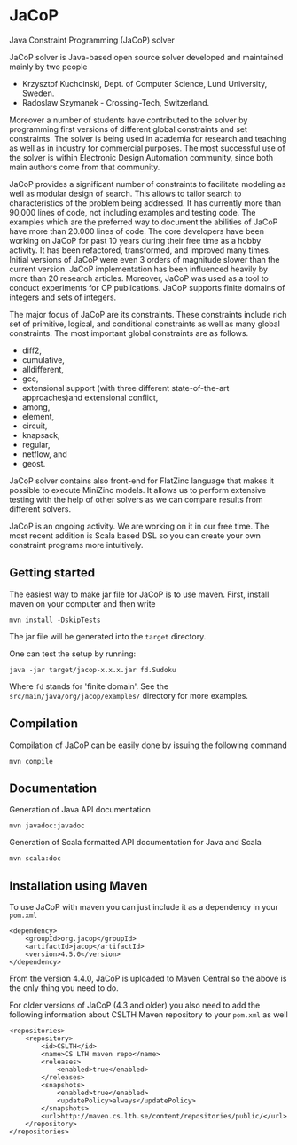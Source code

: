 JaCoP
=====

Java Constraint Programming (JaCoP) solver

JaCoP solver is Java-based open source solver developed and maintained mainly by two people
- Krzysztof Kuchcinski, Dept. of Computer Science, Lund University, Sweden.
- Radoslaw Szymanek - Crossing-Tech, Switzerland.

Moreover a number of students have contributed to the solver by programming first versions of different global
constraints and set constraints. The solver is being used in academia for research and teaching as well as in
industry for commercial purposes. The most successful use of the solver is within Electronic Design Automation
community, since both main authors come from that community.

JaCoP provides a significant number of constraints to facilitate modeling as well as modular design of search.
This allows to tailor search to characteristics of the problem being addressed. It has currently more than 90,000 lines
of code, not including examples and testing code. The examples which are the preferred way to document the abilities of
JaCoP have more than 20.000 lines of code. The core developers have been working on JaCoP for past 10 years during their
free time as a hobby activity. It has been refactored, transformed, and improved many times. Initial versions of JaCoP
were even 3 orders of magnitude slower than the current version. JaCoP implementation has been influenced heavily by
more than 20 research articles. Moreover, JaCoP was used as a tool to conduct experiments for CP publications.
JaCoP supports finite domains of integers and sets of integers.

The major focus of JaCoP are its constraints. These constraints include rich set of primitive, logical, and
conditional constraints as well as many global constraints. The most important global constraints are as follows.

- diff2,
- cumulative,
- alldifferent,
- gcc,
- extensional support (with three different state-of-the-art approaches)and extensional conflict,
- among,
- element,
- circuit,
- knapsack,
- regular,
- netflow, and
- geost.

JaCoP solver contains also front-end for FlatZinc language that makes it possible to execute MiniZinc models. It allows
us to perform extensive testing with the help of other solvers as we can compare results from different solvers.

JaCoP is an ongoing activity. We are working on it in our free time. The most recent addition is Scala based DSL so
you can create your own constraint programs more intuitively.

Getting started
---------------

The easiest way to make jar file for JaCoP is to use maven. First, install maven on your computer and then write

    mvn install -DskipTests

The jar file will be generated into the `target` directory.

One can test the setup by running:

    java -jar target/jacop-x.x.x.jar fd.Sudoku

Where `fd` stands for 'finite domain'. See the `src/main/java/org/jacop/examples/` directory for more examples.

Compilation
-----------

Compilation of JaCoP can be easily done by issuing the following command

    mvn compile

Documentation
-------------

Generation of Java API documentation

    mvn javadoc:javadoc

Generation of Scala formatted API documentation for Java and Scala

    mvn scala:doc

Installation using Maven
------------------------

To use JaCoP with maven you can just include it as a dependency in your `pom.xml`

    <dependency>
        <groupId>org.jacop</groupId>
        <artifactId>jacop</artifactId>
        <version>4.5.0</version>
    </dependency>

From the version 4.4.0, JaCoP is uploaded to Maven Central so the above is the only thing you need to do.

For older versions of JaCoP (4.3 and older) you also need to add the following information 
about CSLTH Maven repository to your `pom.xml` as well

    <repositories>
		<repository>
			<id>CSLTH</id>
			<name>CS LTH maven repo</name>
			<releases>
				<enabled>true</enabled>
			</releases>
			<snapshots>
				<enabled>true</enabled>
				<updatePolicy>always</updatePolicy>
			</snapshots>
			<url>http://maven.cs.lth.se/content/repositories/public/</url>
		</repository>
	</repositories>

